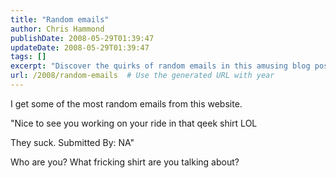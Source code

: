 ```yaml
---
title: "Random emails"
author: Chris Hammond
publishDate: 2008-05-29T01:39:47
updateDate: 2008-05-29T01:39:47
tags: []
excerpt: "Discover the quirks of random emails in this amusing blog post. Unveil the mystery behind unexpected messages and bizarre references."
url: /2008/random-emails  # Use the generated URL with year
---
```

<p>I get some of the most random emails from this website.</p> <p>"Nice to see you working on your ride in that qeek shirt LOL</p> <p>They suck. Submitted By: NA"</p> <p>Who are you? What fricking shirt are you talking about?</p>

